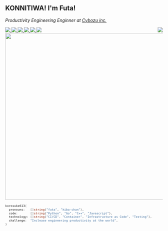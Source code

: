 <h2>KONNITIWA! I'm Futa!</h2>

*Productivity Engineering Enginner at <a href="https://cybozu.co.jp/" target="_blank" rel="noopener">Cybozu inc.</a>*


<a href="https://korosuke613.github.io" target="_blank" rel="noopener">
  <img src="https://img.shields.io/badge/-Homepage-134343?style=flat&amp">
</a>
<a href="https://korosuke613.hatenablog.com" target="_blank" rel="noopener">
  <img src="https://img.shields.io/badge/-Blog-9F55FF?style=flat&amp;logo=blogger&amp;logoColor=white">
</a>
<a href="http://qiita.com/Shitimi_613" target="_blank" rel="noopener">
  <img src="https://img.shields.io/badge/-Qiita-55C500?style=flat&amp;logo=qiita&amp;logoColor=white">
</a>
<a href="https://twitter.com/Shitimi_613" target="_blank" rel="noopener">
  <img src="https://img.shields.io/badge/-Twitter-1DA1F2?style=flat&amp;logo=twitter&amp;logoColor=white">
</a>
<a href="https://www.facebook.com/futa.hirakoba.5" target="_blank" rel="noopener">
  <img src="https://img.shields.io/badge/-Facebook-1877F2?style=flat&amp;logo=facebook&amp;logoColor=white">
</a>
<a href="https://www.instagram.com/kwlv613/" target="_blank" rel="noopener">
  <img src="https://img.shields.io/badge/-Instagram-E4405F?style=flat&amp;logo=instagram&amp;logoColor=white">
</a>

<a href="https://github.com/anuraghazra/github-readme-stats" target="_blank" rel="noopener">
<img align="right" src="https://github-readme-stats.vercel.app/api/top-langs/?username=korosuke613&theme=cobalt">
</a>

<div align="left">
<a href="https://github.com/anuraghazra/github-readme-stats" target="_blank" rel="noopener">
<img width="534px" src="https://github-readme-stats.vercel.app/api?username=korosuke613&show_icons=true&theme=cobalt">
</a>

<p >

<div style="width:534px;font-size: 0.8em;">

```go
korosuke613{
  pronouns:   []string{"futa", "kiba-chan"},
  code:       []string{"Python", "Go", "C++", "Javascript"},
  technology: []string{"CI/CD", "Container", "Infrastructure as Code", "Testing"},
  challenge:  "Inclease engineering productivity at the world",
}
```

</div>

</p>
</div>


